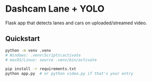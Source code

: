 # Dashcam Lane + YOLO

Flask app that detects lanes and cars on uploaded/streamed video.

## Quickstart

```bash
python -m venv .venv
# Windows: .venv\Scripts\activate
# macOS/Linux: source .venv/bin/activate

pip install -r requirements.txt
python app.py  # or python video.py if that's your entry
